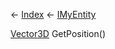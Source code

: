 ← [Index](Api-Index) ← [IMyEntity](VRage.Game.ModAPI.Ingame.IMyEntity)

[Vector3D](VRageMath.Vector3D) GetPosition()

